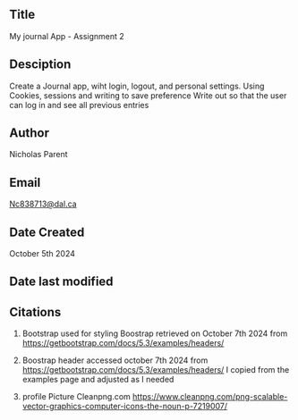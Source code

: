 ## Title
My journal App - Assignment 2

## Desciption
Create a Journal app, wiht login, logout, and personal settings. Using Cookies, sessions and writing to save preference
Write out so that the user can log in and see all previous entries

## Author
Nicholas Parent

## Email
Nc838713@dal.ca

## Date Created
October 5th 2024

## Date last modified


## Citations

1. Bootstrap used for styling
Boostrap retrieved on October 7th 2024 from https://getbootstrap.com/docs/5.3/examples/headers/

2. Boostrap header accessed october 7th 2024 from https://getbootstrap.com/docs/5.3/examples/headers/ 
I copied from the examples page and adjusted as I needed

3. profile Picture
Cleanpng.com https://www.cleanpng.com/png-scalable-vector-graphics-computer-icons-the-noun-p-7219007/
